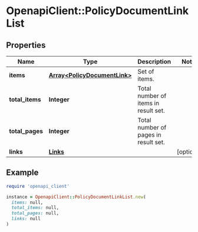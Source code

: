 # OpenapiClient::PolicyDocumentLinkList

## Properties

| Name | Type | Description | Notes |
| ---- | ---- | ----------- | ----- |
| **items** | [**Array&lt;PolicyDocumentLink&gt;**](PolicyDocumentLink.md) | Set of items. |  |
| **total_items** | **Integer** | Total number of items in result set. |  |
| **total_pages** | **Integer** | Total number of pages in result set. |  |
| **links** | [**Links**](Links.md) |  | [optional] |

## Example

```ruby
require 'openapi_client'

instance = OpenapiClient::PolicyDocumentLinkList.new(
  items: null,
  total_items: null,
  total_pages: null,
  links: null
)
```

